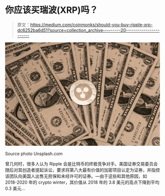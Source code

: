 # 你应该买瑞波(XRP)吗？

> 原文：<https://medium.com/coinmonks/should-you-buy-ripple-xrp-dc6252ba6d51?source=collection_archive---------20----------------------->

![](img/c3113311b54337394fc77e13346c815c.png)

Source photo Unsplash.com

曾几何时，很多人认为 Ripple 会是比特币的终极竞争对手。美国证券交易委员会随后对其创造者提起诉讼，要求将第八大最有价值的加密项目认定为证券，并指控该团队向美国人出售无担保和未经许可的证券。—由于这些和其他原因，如 2018-2020 年的 crypto winter，其价值从 2018 年的 3.8 美元的高点下降到平均 0.3 美元…